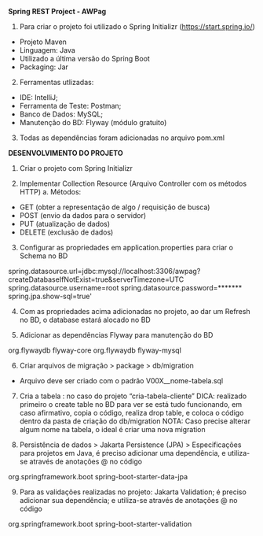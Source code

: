 **Spring REST Project - AWPag**

1.	Para criar o projeto foi utilizado o Spring Initializr (https://start.spring.io/)
  - Projeto Maven
  - Linguagem: Java
  - Utilizado a última versão do Spring Boot
  - Packaging: Jar

2.	Ferramentas utlizadas:
- IDE: IntelliJ;
- Ferramenta de Teste: Postman;
- Banco de Dados: MySQL;
- Manutenção do BD: Flyway (módulo gratuito)

3. Todas as dependências foram adicionadas no arquivo pom.xml <dependency></dependency>

**DESENVOLVIMENTO DO PROJETO**

1.	Criar o projeto com Spring Initializr

2.	Implementar Collection Resource (Arquivo Controller com os métodos HTTP)
  a.	Métodos:
- GET (obter a representação de algo / requisição de busca)
- POST (envio da dados para o servidor)
- PUT (atualização de dados)
- DELETE (exclusão de dados)

3.	Configurar as propriedades em application.properties para criar o Schema no BD

spring.datasource.url=jdbc:mysql://localhost:3306/awpag?createDatabaseIfNotExist=true&serverTimezone=UTC
spring.datasource.username=root
spring.datasource.password=*******
spring.jpa.show-sql=true'

4.	Com as  propriedades acima adicionadas no projeto, ao dar um Refresh no BD, o database estará alocado no BD

5.	Adicionar as dependências Flyway para manutenção do BD

<dependency>
   <groupId>org.flywaydb</groupId>
   <artifactId>flyway-core</artifactId>
</dependency>

<dependency>
   <groupId>org.flywaydb</groupId>
   <artifactId>flyway-mysql</artifactId>
</dependency>

6.	Criar arquivos de migração > package > db/migration
- Arquivo deve ser criado com o padrão V00X__nome-tabela.sql
 
7.	Cria a tabela : no caso do projeto “cria-tabela-cliente”
DICA: realizado primeiro o create table no BD para ver se está tudo funcionando, em caso afirmativo, copia o código, realiza drop table, e coloca o código dentro da pasta de criação do db/migration
NOTA: Caso precise alterar algum nome na tabela, o ideal é criar uma nova migration

8.	Persistência de dados > Jakarta Persistence (JPA) > Especificações para projetos em Java, é preciso adicionar uma dependência, e utiliza-se através de anotações @ no código
<dependency>
   <groupId>org.springframework.boot</groupId>
   <artifactId>spring-boot-starter-data-jpa</artifactId>
</dependency>

9.	Para as validações realizadas no projeto: Jakarta Validation; é preciso adicionar sua dependência; e utiliza-se através de anotações @ no código
<dependency>
   <groupId>org.springframework.boot</groupId>
   <artifactId>spring-boot-starter-validation</artifactId>
</dependency>


